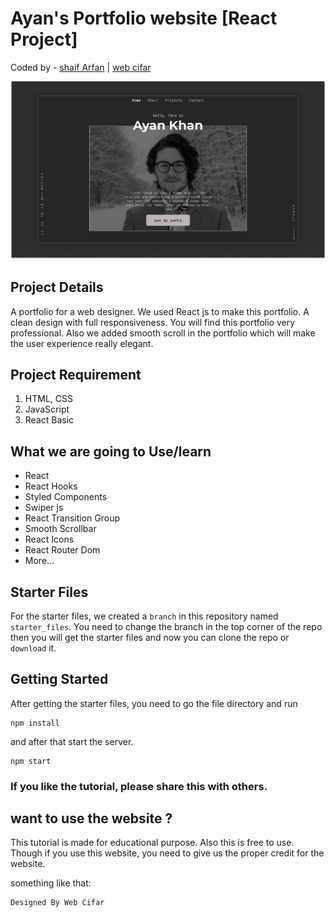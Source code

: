 # Ayan's Portfolio website [React Project]

Coded by - [shaif Arfan](http://github.com/shaifarfan) | [web cifar](http://webcifar.com)

![](./ReadMeImages/ReadMeBanner.png)

## Project Details

A portfolio for a web designer. We used React js to make this portfolio. A clean design with full responsiveness. You will find this portfolio very professional. Also we added smooth scroll in the portfolio which will make the user experience really elegant.

## Project Requirement

1. HTML, CSS
1. JavaScript
1. React Basic

## What we are going to Use/learn

- React
- React Hooks
- Styled Components
- Swiper js
- React Transition Group
- Smooth Scrollbar
- React Icons
- React Router Dom
- More...

## Starter Files

For the starter files, we created a `branch` in this repository named `starter_files`. You need to change the branch in the top corner of the repo then you will get the starter files and now you can clone the repo or `download` it.

## Getting Started

After getting the starter files, you need to go the file directory and run

```shell
npm install
```

and after that start the server.

```shell
npm start
```

### If you like the tutorial, please share this with others.

## want to use the website ?

This tutorial is made for educational purpose. Also this is free to use. Though if you use this website, you need to give us the proper credit for the website.

something like that:

```
Designed By Web Cifar
```
